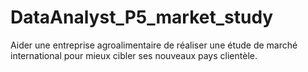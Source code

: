 # DataAnalyst_P5_market_study
Aider une entreprise agroalimentaire de réaliser une étude de marché international pour mieux cibler ses nouveaux pays clientèle. 
